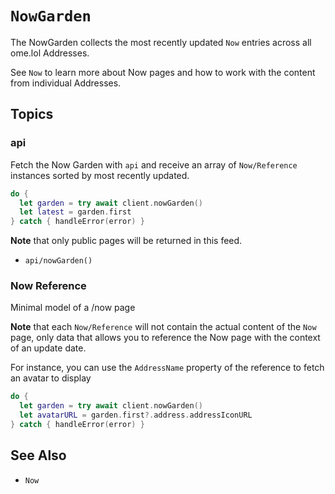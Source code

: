 # ``NowGarden``

The NowGarden collects the most recently updated ``Now`` entries across all ome.lol Addresses.

See ``Now`` to learn more about Now pages and how to work with the content from individual Addresses. 

## Topics

### api

Fetch the Now Garden with ``api`` and receive an array of ``Now/Reference`` instances sorted by most recently updated. 

```swift
do {
  let garden = try await client.nowGarden()
  let latest = garden.first
} catch { handleError(error) }
```

**Note** that only public pages will be returned in this feed.

- ``api/nowGarden()``

### Now Reference

Minimal model of a /now page

**Note** that each ``Now/Reference`` will not contain the actual content of the `Now` page, only data that allows you to reference the Now page with the context of an update date.

For instance, you can use the ``AddressName`` property of the reference to fetch an avatar to display 

```swift
do {
  let garden = try await client.nowGarden()
  let avatarURL = garden.first?.address.addressIconURL
} catch { handleError(error) }
```

## See Also

- ``Now``
